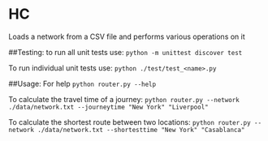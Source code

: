 # HC
Loads a network from a CSV file and performs various operations on it

##Testing:
to run all unit tests use:
`python -m unittest discover test`

To run individual unit tests use:
`python ./test/test_<name>.py`


##Usage:
For help
`python router.py --help`

To calculate the travel time of a journey:
`python router.py --network ./data/network.txt --journeytime "New York" "Liverpool"`

To calculate the shortest route between two locations:
`python router.py --network ./data/network.txt --shortesttime "New York" "Casablanca"`